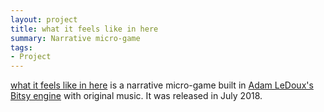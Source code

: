 ```yaml
---
layout: project
title: what it feels like in here
summary: Narrative micro-game
tags:
- Project
---
```


<a href="http://deerful.itch.io/what-it-feels-like-in-here">what it feels like in here</a> is a narrative micro-game built in <a href="https://ledoux.itch.io/bitsy">Adam LeDoux's Bitsy engine</a> with original music. It was released in July 2018.